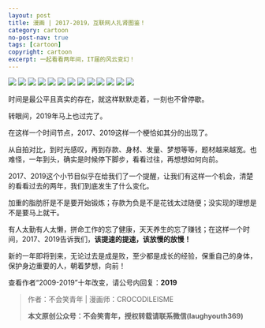 ```yaml
---
layout: post
title: 漫画 | 2017-2019，互联网人扎肾图鉴！
category: cartoon
no-post-nav: true
tags: [cartoon]
copyright: cartoon
excerpt: 一起看看两年间，IT届的风云变幻！
---
```


![](http://favorites.ren/assets/images/2019/cartoon/zhashen01.jpg)
![](http://favorites.ren/assets/images/2019/cartoon/zhashen02.jpg)
![](http://favorites.ren/assets/images/2019/cartoon/zhashen03.jpg)
![](http://favorites.ren/assets/images/2019/cartoon/zhashen04.jpg)
![](http://favorites.ren/assets/images/2019/cartoon/zhashen05.jpg)
![](http://favorites.ren/assets/images/2019/cartoon/zhashen06.jpg)
![](http://favorites.ren/assets/images/2019/cartoon/zhashen07.jpg)
![](http://favorites.ren/assets/images/2019/cartoon/zhashen08.jpg)
![](http://favorites.ren/assets/images/2019/cartoon/zhashen09.jpg)
![](http://favorites.ren/assets/images/2019/cartoon/zhashen10.jpg)
![](http://favorites.ren/assets/images/2019/cartoon/zhashen11.jpg)
![](http://favorites.ren/assets/images/2019/cartoon/zhashen12.jpg)
![](http://favorites.ren/assets/images/2019/cartoon/zhashen13.jpg)


时间是最公平且真实的存在，就这样默默走着，一刻也不曾停歇。

转眼间，2019年马上也过完了。

在这样一个时间节点，2017、2019这样一个梗恰如其分的出现了。

从自拍对比，到时光感叹，再到存款、身材、发量、梦想等等，题材越来越宽。也难怪，一年到头，确实是时候停下脚步，看看过往，再想想如何向前。

2017、2019这个小节目似乎在给我们了一个提醒，让我们有这样一个机会，清楚的看看过去的两年，我们到底发生了什么变化。

加重的脂肪肝是不是要开始锻炼；存款为负是不是花钱太过随便；没实现的理想是不是要马上就干。

有人太勤有人太懒，拼命工作的忘了健康，天天养生的忘了赚钱；在这样一个时间，2017、2019告诉我们，**该提速的提速，该放慢的放慢！**

新的一年即将到来，无论过去是成是败，至少都是成长的经验，保重自己的身体，保护身边重要的人，朝着梦想，向前！

查看作者“2009-2019”十年改变，请公号内回复：**2019**

>作者：不会笑青年 | 漫画师：CROCODILEISME
>
>**本文原创公众号：不会笑青年，授权转载请联系微信(laughyouth369)**